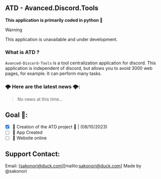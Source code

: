 ## ATD - Avanced.Discord.Tools
**This application is primarily coded in python 🐍**

> [!WARNING]
> This application is unavailable and under development. 
### __What is ATD ?__
`Avanced-Discord-Tools` is a tool centralization application for discord. This application is independent of discord, but allows you to avoid 3000 web pages, for example. It can perform many tasks. 


### 🌩️ **Here are the latest news 🌩️:**
> No news at this time...

## **Goal 🎯:**
- [x] 🥇 Creation of the ATD project 🎉 | (08/10/2023)
- [ ] 🥈 App Created 
- [ ] 🥉 Website online

## **Support Contact:**
Email: [sakonori@duck.com][mailto:sakonori@duck.com]
Made by @sakonori
